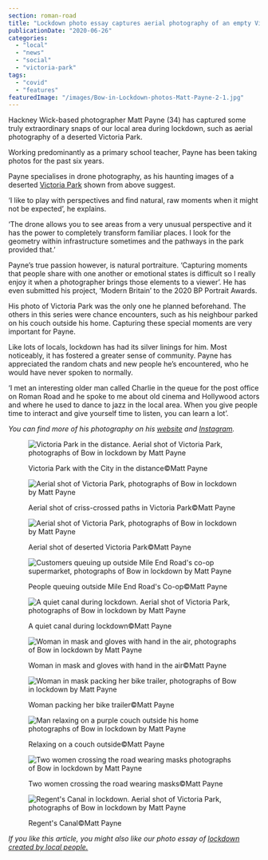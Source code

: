 ```yaml
---
section: roman-road
title: "Lockdown photo essay captures aerial photography of an empty Victoria Park"
publicationDate: "2020-06-26"
categories: 
  - "local"
  - "news"
  - "social"
  - "victoria-park"
tags: 
  - "covid"
  - "features"
featuredImage: "/images/Bow-in-Lockdown-photos-Matt-Payne-2-1.jpg"
---
```


Hackney Wick-based photographer Matt Payne (34) has captured some truly extraordinary snaps of our local area during lockdown, such as aerial photography of a deserted Victoria Park.

Working predominantly as a primary school teacher, Payne has been taking photos for the past six years. 

Payne specialises in drone photography, as his haunting images of a deserted [Victoria Park](https://romanroadlondon.com/victoria-park-east-london-bow/) shown from above suggest.

‘I like to play with perspectives and find natural, raw moments when it might not be expected’, he explains.

‘The drone allows you to see areas from a very unusual perspective and it has the power to completely transform familiar places. I look for the geometry within infrastructure sometimes and the pathways in the park provided that.’

Payne’s true passion however, is natural portraiture. ‘Capturing moments that people share with one another or emotional states is difficult so I really enjoy it when a photographer brings those elements to a viewer’. He has even submitted his project, ‘Modern Britain’ to the 2020 BP Portrait Awards.

His photo of Victoria Park was the only one he planned beforehand. The others in this series were chance encounters, such as his neighbour parked on his couch outside his home. Capturing these special moments are very important for Payne.

Like lots of locals, lockdown has had its silver linings for him. Most noticeably, it has fostered a greater sense of community. Payne has appreciated the random chats and new people he’s encountered, who he would have never spoken to normally.

‘I met an interesting older man called Charlie in the queue for the post office on Roman Road and he spoke to me about old cinema and Hollywood actors and where he used to dance to jazz in the local area. When you give people time to interact and give yourself time to listen, you can learn a lot’.

_You can find more of his photography on his_ [_website_](https://www.imagesbymattpayne.com/) _and_ [_Instagram_](https://www.instagram.com/mattyp7/)_._  

<figure>

![Victoria Park in the distance. Aerial shot of Victoria Park, photographs of Bow in lockdown by Matt Payne](/images/Bow-in-Lockdown-photos-Matt-Payne-2-1024x683.jpg)

<figcaption>

Victoria Park with the City in the distance©️Matt Payne

</figcaption>

</figure>

<figure>

![Aerial shot of Victoria Park, photographs of Bow in lockdown by Matt Payne](/images/Bow-in-Lockdown-photos-Matt-Payne-3-1024x683.jpg)

<figcaption>

Aerial shot of criss-crossed paths in Victoria Park©️Matt Payne

</figcaption>

</figure>

<figure>

![Aerial shot of Victoria Park, photographs of Bow in lockdown by Matt Payne](/images/Bow-in-Lockdown-photos-Matt-Payne-4-1024x683.jpg)

<figcaption>

Aerial shot of deserted Victoria Park©️Matt Payne

</figcaption>

</figure>

<figure>

![Customers queuing up outside Mile End Road's co-op supermarket, photographs of Bow in lockdown by Matt Payne](/images/Bow-in-Lockdown-photos-Matt-Payne-10-1024x683.jpg)

<figcaption>

People queuing outside Mile End Road's Co-op©️Matt Payne

</figcaption>

</figure>

<figure>

![A quiet canal during lockdown. Aerial shot of Victoria Park, photographs of Bow in lockdown by Matt Payne](/images/Bow-in-Lockdown-photos-Matt-Payne-1-1024x650.jpg)

<figcaption>

A quiet canal during lockdown©️Matt Payne

</figcaption>

</figure>

<figure>

![Woman in mask and gloves with hand in the air, photographs of Bow in lockdown by Matt Payne](/images/Bow-in-Lockdown-photos-Matt-Payne-8.jpg)

<figcaption>

Woman in mask and gloves with hand in the air©️Matt Payne

</figcaption>

</figure>

<figure>

![Woman in mask packing her bike trailer, photographs of Bow in lockdown by Matt Payne](/images/Bow-in-Lockdown-photos-Matt-Payne-9-1024x683.jpg)

<figcaption>

Woman packing her bike trailer©️Matt Payne

</figcaption>

</figure>

<figure>

![Man relaxing on a purple couch outside his home photographs of Bow in lockdown by Matt Payne](/images/Bow-in-Lockdown-photos-Matt-Payne-7.jpg)

<figcaption>

Relaxing on a couch outside©️Matt Payne

</figcaption>

</figure>

<figure>

![Two women crossing the road wearing masks photographs of Bow in lockdown by Matt Payne](/images/Bow-in-Lockdown-photos-Matt-Payne-5-1024x683.jpg)

<figcaption>

Two women crossing the road wearing masks©️Matt Payne

</figcaption>

</figure>

<figure>

![Regent's Canal in lockdown. Aerial shot of Victoria Park, photographs of Bow in lockdown by Matt Payne](/images/Bow-in-Lockdown-photos-Matt-Payne-6-1024x683.jpg)

<figcaption>

Regent's Canal©️Matt Payne

</figcaption>

</figure>

_If you like this article, you might also like our photo essay of_ [_lockdown created by local people._](https://romanroadlondon.com/publics-photos-life-lockdown/)
